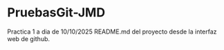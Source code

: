 # PruebasGit-JMD
Practica 1 a dia de 10/10/2025
README.md del proyecto desde la interfaz web de github.
